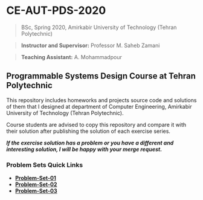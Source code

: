 # CE-AUT-PDS-2020
> BSc, Spring 2020, Amirkabir University of Technology (Tehran Polytechnic)

> **Instructor and Supervisor:** Professor M. Saheb Zamani

> **Teaching Assistant:** A. Mohammadpour

## Programmable Systems Design Course at Tehran Polytechnic

This repository includes homeworks and projects source code and solutions of them that I designed at department of Computer Engineering, Amirkabir University of Technology (Tehran Polytechnic).

Course students are advised to copy this repository and compare it with their solution after publishing the solution of each exercise series.

***If the exercise solution has a problem or you have a different and interesting solution, I will be happy with your merge request.***

### Problem Sets Quick Links 

* [**Problem-Set-01**](https://github.com/aliemo/ce-aur-pds-2020/tree/master/ProblemSets/PDS-ProblemSet-01)
* [**Problem-Set-02**](https://github.com/aliemo/ce-aur-pds-2020/tree/master/ProblemSets/PDS-ProblemSet-02)
* [**Problem-Set-03**](https://github.com/aliemo/ce-aur-pds-2020/tree/master/ProblemSets/PDS-ProblemSet-03)
